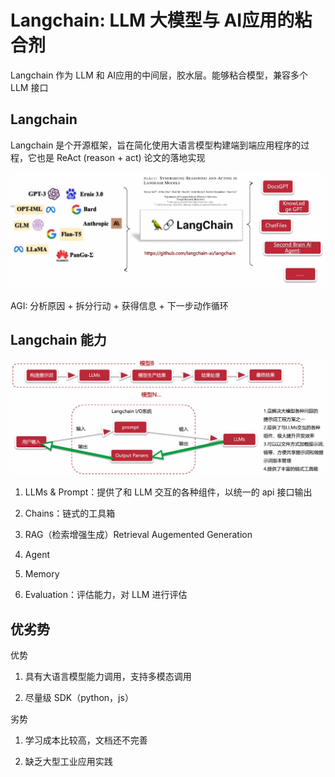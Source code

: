 # Langchain: LLM 大模型与 AI应用的粘合剂

Langchain 作为 LLM 和 AI应用的中间层，胶水层。能够粘合模型，兼容多个 LLM 接口

## Langchain

Langchain 是个开源框架，旨在简化使用大语言模型构建端到端应用程序的过程，它也是 ReAct (reason + act) 论文的落地实现

![alt text](../images/langchainjs.png)

AGI: 分析原因 + 拆分行动 + 获得信息 + 下一步动作循环

## Langchain 能力

![alt text](../images/langchainnengli.png)

1. LLMs & Prompt：提供了和 LLM 交互的各种组件，以统一的 api 接口输出

2. Chains：链式的工具箱

3. RAG（检索增强生成）Retrieval Augemented Generation

4. Agent

5. Memory

6. Evaluation：评估能力，对 LLM 进行评估

## 优劣势

优势

1. 具有大语言模型能力调用，支持多模态调用

2. 尽量级 SDK（python，js）

劣势

1. 学习成本比较高，文档还不完善

2. 缺乏大型工业应用实践


